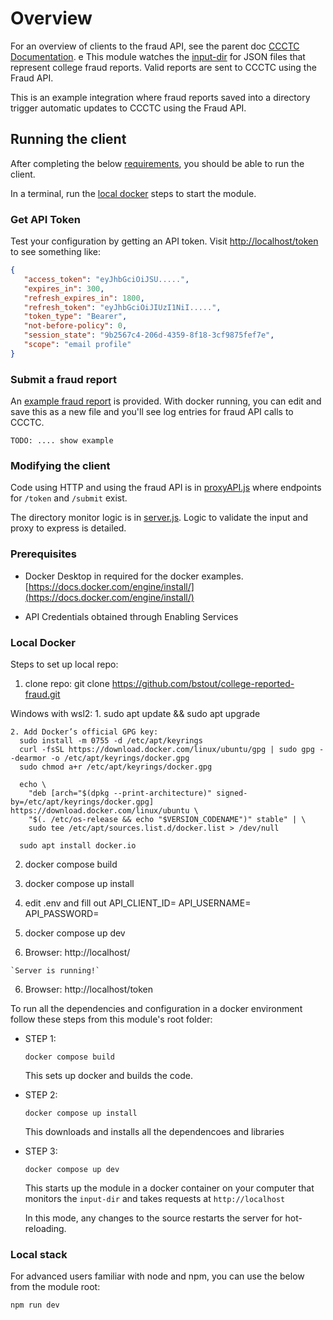 # Overview

For an overview of clients to the fraud API, see the parent doc [CCCTC Documentation](../README.md#ccctc-documentation).
e
This module watches the [input-dir](./input-dir/) for JSON files that represent college fraud reports.  Valid reports are sent to CCCTC using the Fraud API.

This is an example integration where fraud reports saved into a directory trigger automatic updates to CCCTC using the Fraud API.

## Running the client

After completing the below [requirements](#prerequisites), you should be able to run the client.

In a terminal, run the [local docker](#local-docker) steps to start the module.

### Get API Token

Test your configuration by getting an API token.  Visit [http://localhost/token](http://localhost/token) to see something like: 

```JSON
{
   "access_token": "eyJhbGciOiJSU.....",
   "expires_in": 300,
   "refresh_expires_in": 1800,
   "refresh_token": "eyJhbGciOiJIUzI1NiI.....",
   "token_type": "Bearer",
   "not-before-policy": 0,
   "session_state": "9b2567c4-206d-4359-8f18-3cf9875fef7e",
   "scope": "email profile"
}
```

### Submit a fraud report

An [example fraud report](./input-dir/example-fraud-report.json) is provided.  With docker running, you can edit and save this as a new file and you'll see log entries for fraud API calls to CCCTC.

```
TODO: .... show example
```

### Modifying the client

Code using HTTP and using the fraud API is in [proxyAPI.js](./src/proxyAPI.js) where endpoints for `/token` and `/submit` exist.

The directory monitor logic is in [server.js](./src/server.js).  Logic to validate the input and proxy to express is detailed.







### Prerequisites 

   - Docker Desktop in required for the docker examples. [https://docs.docker.com/engine/install/](https://docs.docker.com/engine/install/)

   - API Credentials obtained through Enabling Services

### Local Docker


Steps to set up local repo: 

  1. clone repo:  git clone https://github.com/bstout/college-reported-fraud.git

  Windows with wsl2: 
    1. sudo apt update && sudo apt upgrade

    2. Add Docker’s official GPG key:
      sudo install -m 0755 -d /etc/apt/keyrings
      curl -fsSL https://download.docker.com/linux/ubuntu/gpg | sudo gpg --dearmor -o /etc/apt/keyrings/docker.gpg
      sudo chmod a+r /etc/apt/keyrings/docker.gpg

      echo \
        "deb [arch="$(dpkg --print-architecture)" signed-by=/etc/apt/keyrings/docker.gpg] https://download.docker.com/linux/ubuntu \
        "$(. /etc/os-release && echo "$VERSION_CODENAME")" stable" | \
        sudo tee /etc/apt/sources.list.d/docker.list > /dev/null

      sudo apt install docker.io

  2. docker compose build 

  3. docker compose up install 

  4. edit .env and fill out 
    API_CLIENT_ID=
    API_USERNAME=
    API_PASSWORD=

  4. docker compose up dev 

  5. Browser: http://localhost/
    
    `Server is running!`

  6. Browser:  http://localhost/token






To run all the dependencies and configuration in a docker environment follow these steps from this module's root folder: 

   - STEP 1: 
   
      `docker compose build`
      
      This sets up docker and builds the code.

   - STEP 2: 
   
      `docker compose up install`

      This downloads and installs all the dependencoes and libraries

   - STEP 3: 
   
      `docker compose up dev`

      This starts up the module in a docker container on your computer that monitors the `input-dir` and takes requests at `http://localhost`
      
      In this mode, any changes to the source restarts the server for hot-reloading.

### Local stack

For advanced users familiar with node and npm, you can use the below from the module root: 

`npm run dev`

